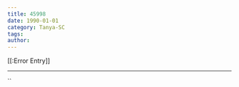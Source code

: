 ```yaml
---
title: 45998
date: 1990-01-01
category: Tanya-SC
tags: 
author: 
---
```


[[:Error Entry]]

---



``
